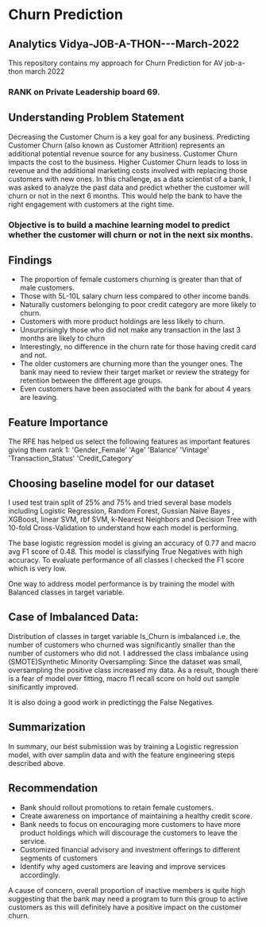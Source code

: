 # Churn Prediction

## Analytics Vidya-JOB-A-THON---March-2022
This repository contains my approach for Churn Prediction for AV job-a-thon march 2022
### RANK on Private Leadership board 69.

## Understanding Problem Statement
Decreasing the Customer Churn is a key goal for any business. Predicting Customer Churn (also known as Customer Attrition) represents an additional potential revenue source for any business. Customer Churn impacts the cost to the business. Higher Customer Churn leads to loss in revenue and the additional marketing costs involved with replacing those customers with new ones.
In this challenge, as a data scientist of a bank, I was asked to analyze the past data and predict whether the customer will churn or not in the next 6 months. This would help the bank to have the right engagement with customers at the right time.
### Objective is to build a machine learning model to predict whether the customer will churn or not in the next six months.

## Findings
* The proportion of female customers churning is greater than that of male customers. 
* Those with 5L-10L salary churn less compared to other income bands.
* Naturally customers belonging to poor credit category are more likely to churn.
* Customers with more product holdings are less likely to churn.
* Unsurprisingly those who did not make any transaction in the last 3 months are likely to churn
* Interestingly, no difference in the churn rate for those having credit card and not.
* The older customers are churning more than the younger ones. The bank may need to review their target market or review the strategy for retention between the different age groups.
* Even customers have been associated with the bank for about 4 years are leaving.

## Feature Importance
The RFE has helped us select the following features as important features giving them rank 1:
'Gender_Female' 'Age' 'Balance' 'Vintage' 'Transaction_Status' 'Credit_Category'

## Choosing baseline model for our dataset
I used test train split of 25% and 75% and tried several base models including Logistic Regression, Random Forest, Gussian Naive Bayes , XGBoost, linear SVM, rbf SVM, k-Nearest Neighbors and Decision Tree with 10-fold Cross-Validation to understand how each model is performing.

The base logistic regression model is giving an accuracy of 0.77 and macro avg F1 score of 0.48. This model is classifying True Negatives with high accuracy. To evaluate performance of all classes I checked the F1 score which is very low. 

One way to address model performance is by training the model with Balanced classes in target variable.

## Case of Imbalanced Data:
Distribution of classes in target variable Is_Churn is imbalanced i.e. the number of customers who churned was significantly smaller than the number of customers who did not.
I addressed the class imbalance using (SMOTE)Synthetic Minority Oversampling: Since the dataset was small, oversampling the positive class increased my data. As a result, though there is a fear of model over fitting, macro f1 recall score on hold out sample sinificantly improved.

It is also doing a good work in predictingg the False Negatives.
## Summarization
In summary, our best submission was by training a Logistic regression model, with over samplin data and with the feature engineering steps described above.

## Recommendation
* Bank should rollout promotions to retain female customers.
* Create awareness on importance of maintaining a healthy credit score.
* Bank needs to focus on encouraging more customers to have more product holdings which will discourage the customers to leave the service.
* Customized financial advisory and investment offerings to different segments of customers
* Identify why aged customers are leaving and improve services accordingly.

A cause of concern, overall proportion of inactive members is quite high suggesting that the bank may need a program to turn this group to active customers as this will definitely have a positive impact on the customer churn.

